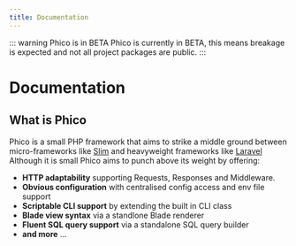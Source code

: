 ```yaml
---
title: Documentation
---
```


::: warning Phico is in BETA
Phico is currently in BETA, this means breakage is expected and not all project packages are public.
:::

# Documentation

## What is Phico

Phico is a small PHP framework that aims to strike a middle ground between micro-frameworks like [Slim](https://slimframework.com) and heavyweight frameworks like [Laravel](https://laravel.com)
Although it is small Phico aims to punch above its weight by offering:
- **HTTP adaptability** supporting Requests, Responses and Middleware.
- **Obvious configuration** with centralised config access and env file support
- **Scriptable CLI support** by extending the built in CLI class
- **Blade view syntax** via a standlone Blade renderer
- **Fluent SQL query support** via a standalone SQL query builder
- **and more** ...

<!--
## Database

Database provides consistent access to SQL databases via PDO, currently MySQL, Postgres and SQLite are supported.

## Query

Query creates SQL statements via a fluent API similar to Laravel's eloquent, it has no dependencies, it is designed purely to output strings of SQL and arrays of query parameters. Currently MySQL, Postgres and SQLite dialects are supported.
-->
